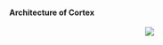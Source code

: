 #### Architecture of Cortex

<p align="center">
  <img src="https://github.com/cloudcafetech/observability/blob/main/monitoring/architecture-cortex.png">
</p>
